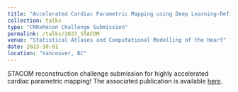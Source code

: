 ```yaml
---
title: "Accelerated Cardiac Parametric Mapping using Deep Learning-Refined Subspace Models"
collection: talks
type: "CMRxRecon Challenge Submission"
permalink: /talks/2023_STACOM
venue: "Statistical Atlases and Computational Modelling of the Heart"
date: 2023-10-01
location: "Vancouver, BC"
---
```


STACOM reconstruction challenge submission for highly accelerated cardiac parametric mapping! The associated publication is available [here](/publication/2024_CMRxRecon).
